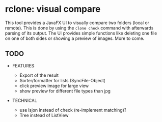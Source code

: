 # rclone: visual compare
This tool provides a JavaFX UI to visually compare two folders (local or remote).
This is done by using the `clone check` command with afterwards parsing of its output.
The UI provides simple functions like deleting one file on one of both sides or showing a preview of images.
More to come.

## TODO
- FEATURES
  - Export of the result
  - Sorter/formatter for lists (SyncFile-Object)
  - click preview image for large view
  - show preview for different file types than jpg

- TECHNICAL
  - use lsjon instead of check (re-implement matching)?
  - Tree instead of ListView